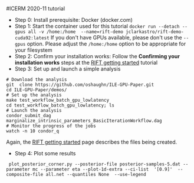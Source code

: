 #ICERM 2020-11 tutorial



* Step 0: Install prerequisite: Docker (docker.com)
* Step 1: Start the container used for this tutorial
``
docker run --detach --gpus all -v /home:/home  --name=rift-demo jclarkastro/rift-demo-cuda92:latest
``
If you don't have GPUs available, please don't use the ``--gpus`` option.  Please adjust the ``/home:/home`` option to be appropriate for your filesystem
* Step 2: Confirm your installation works: Follow the **Confirming your installation works** steps at the [RIFT getting started](https://github.com/oshaughn/research-projects-RIT/blob/master/GETTING_STARTED.md) tutorial
* Step 3: Set up and launch a simple analysis
```
# Download the analysis
git  clone https://github.com/oshaughn/ILE-GPU-Paper.git
cd ILE-GPU-Paper/demos/
# Set up the analysis
make test_workflow_batch_gpu_lowlatency
cd test_workflow_batch_gpu_lowlatency; ls
# Launch the analysis
condor_submit_dag marginalize_intrinsic_parameters_BasicIterationWorkflow.dag
# Monitor the progress of the jobs
watch -n 10 condor_q
```
Again, the [RIFT getting started](https://github.com/oshaughn/research-projects-RIT/blob/master/GETTING_STARTED.md) page describes the files being created.
* Step 4: Plot some results
```
 plot_posterior_corner.py --posterior-file posterior-samples-5.dat --parameter mc --parameter eta --plot-1d-extra --ci-list  '[0.9]'  --composite-file all.net --quantiles None  --use-legend 
```
